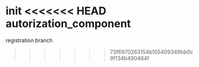 init
<<<<<<< HEAD
autorization_component
=======
registration branch
>>>>>>> 73f6970263154b105409349bb0c9f134b490464f
